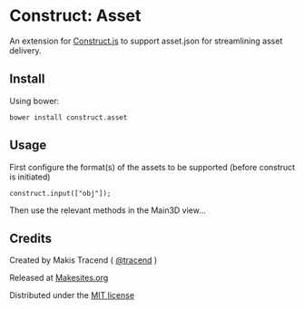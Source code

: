 # Construct: Asset

An extension for [Construct.js](http://github.com/makesites/construct) to support asset.json for streamlining asset delivery.


## Install

Using bower:
```
bower install construct.asset
```

## Usage

First configure the format(s) of the assets to be supported (before construct is initiated)
```
construct.input(["obj"]);
```
Then use the relevant methods in the Main3D view...


## Credits

Created by Makis Tracend ( [@tracend](http://github.com/tracend) )

Released at [Makesites.org](http://makesites.org)

Distributed under the [MIT license](http://makesites.org/licenses/MIT)

